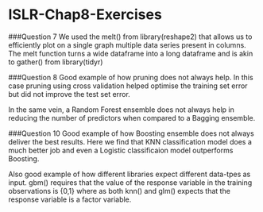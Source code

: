 # ISLR-Chap8-Exercises

###Question 7
We used the melt() from library(reshape2) that allows us to efficiently plot on a single graph multiple data series present in columns. The melt function turns a wide dataframe into a long dataframe and is akin to gather() from library(tidyr)


###Question 8
Good example of how pruning does not always help. In this case pruning using cross validation helped optimise the training set error but did not improve the test set error.

In the same vein, a Random Forest ensemble does not always help in reducing the number of predictors when compared to a Bagging ensemble.

###Question 10
Good example of how Boosting ensemble does not always deliver the best results. Here we find that KNN classification model does a much better job and even a Logistic classificaion model outperforms Boosting.

Also good example of how different libraries expect different data-tpes as input. gbm() requires that the value of the response variable in the training observations is {0,1} where as both knn() and glm() expects that the response variable is a factor variable.